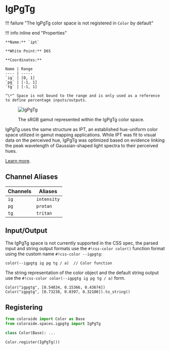 # IgPgTg

!!! failure "The IgPgTg color space is not registered in `Color` by default"

<div class="info-container" markdown>
!!! info inline end "Properties"

    **Name:** `ipt`

    **White Point:** D65

    **Coordinates:**

    Name | Range
    ---- | -----
    `ig` | [0, 1]
    `pg` | [-1, 1]
    `tg` | [-1, 1]

    ^\*^ Space is not bound to the range and is only used as a reference to define percentage inputs/outputs.

<figure markdown>

![IgPgTg](../images/igpgtg-3d.png)

<figcaption markdown>
The sRGB gamut represented within the IgPgTg color space.
</figcaption>
</figure>

IgPgTg uses the same structure as IPT, an established hue-uniform color space utilized in gamut mapping applications.
While IPT was fit to visual data on the perceived hue, IgPgTg was optimized based on evidence linking the peak
wavelength of Gaussian-shaped light spectra to their perceived hues.

[Learn more](https://www.researchgate.net/publication/21677980_Development_and_Testing_of_a_Color_Space_IPT_with_Improved_Hue_Uniformity.).
</div>

## Channel Aliases

Channels | Aliases
-------- | -------
`ig`     | `intensity`
`pg`     | `protan`
`tg`     | `tritan`

## Input/Output

The IgPgTg space is not currently supported in the CSS spec, the parsed input and string output formats use the
`#!css-color color()` function format using the custom name `#!css-color --igpgtg`:

```css-color
color(--igpgtg ig pg tg / a)  // Color function
```

The string representation of the color object and the default string output use the
`#!css-color color(--igpgtg ig pg tg / a)` form.

```playground
Color("igpgtg", [0.54834, 0.15366, 0.43674])
Color("igpgtg", [0.73238, 0.0397, 0.32108]).to_string()
```

## Registering

```py
from coloraide import Color as Base
from coloraide.spaces.igpgtg import IgPgTg

class Color(Base): ...

Color.register(IgPgTg())
```
